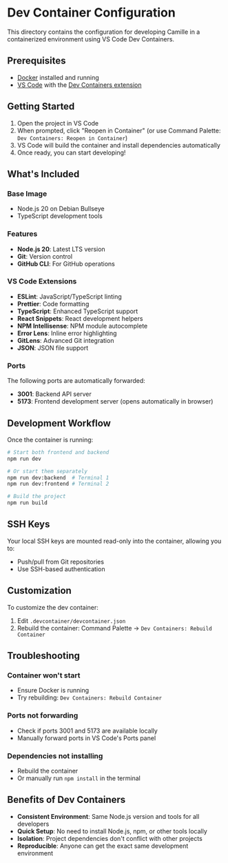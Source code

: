 # Dev Container Configuration

This directory contains the configuration for developing Camille in a containerized environment using VS Code Dev Containers.

## Prerequisites

- [Docker](https://www.docker.com/products/docker-desktop) installed and running
- [VS Code](https://code.visualstudio.com/) with the [Dev Containers extension](https://marketplace.visualstudio.com/items?itemName=ms-vscode-remote.remote-containers)

## Getting Started

1. Open the project in VS Code
2. When prompted, click "Reopen in Container" (or use Command Palette: `Dev Containers: Reopen in Container`)
3. VS Code will build the container and install dependencies automatically
4. Once ready, you can start developing!

## What's Included

### Base Image
- Node.js 20 on Debian Bullseye
- TypeScript development tools

### Features
- **Node.js 20**: Latest LTS version
- **Git**: Version control
- **GitHub CLI**: For GitHub operations

### VS Code Extensions
- **ESLint**: JavaScript/TypeScript linting
- **Prettier**: Code formatting
- **TypeScript**: Enhanced TypeScript support
- **React Snippets**: React development helpers
- **NPM Intellisense**: NPM module autocomplete
- **Error Lens**: Inline error highlighting
- **GitLens**: Advanced Git integration
- **JSON**: JSON file support

### Ports
The following ports are automatically forwarded:
- **3001**: Backend API server
- **5173**: Frontend development server (opens automatically in browser)

## Development Workflow

Once the container is running:

```bash
# Start both frontend and backend
npm run dev

# Or start them separately
npm run dev:backend  # Terminal 1
npm run dev:frontend # Terminal 2

# Build the project
npm run build
```

## SSH Keys

Your local SSH keys are mounted read-only into the container, allowing you to:
- Push/pull from Git repositories
- Use SSH-based authentication

## Customization

To customize the dev container:
1. Edit `.devcontainer/devcontainer.json`
2. Rebuild the container: Command Palette → `Dev Containers: Rebuild Container`

## Troubleshooting

### Container won't start
- Ensure Docker is running
- Try rebuilding: `Dev Containers: Rebuild Container`

### Ports not forwarding
- Check if ports 3001 and 5173 are available locally
- Manually forward ports in VS Code's Ports panel

### Dependencies not installing
- Rebuild the container
- Or manually run `npm install` in the terminal

## Benefits of Dev Containers

- **Consistent Environment**: Same Node.js version and tools for all developers
- **Quick Setup**: No need to install Node.js, npm, or other tools locally
- **Isolation**: Project dependencies don't conflict with other projects
- **Reproducible**: Anyone can get the exact same development environment
